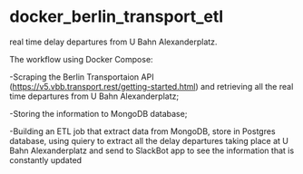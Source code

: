 # docker_berlin_transport_etl
real time delay departures from U Bahn Alexanderplatz.

The workflow using Docker Compose:

-Scraping the Berlin Transportaion API (https://v5.vbb.transport.rest/getting-started.html) and retrieving all the real time departures from U Bahn Alexanderplatz;

-Storing the information to MongoDB database;

-Building an ETL job that extract data from MongoDB, store in Postgres database, using quiery to extract all the delay departures taking place at U Bahn Alexanderplatz and send to SlackBot app to see the information that is constantly updated

